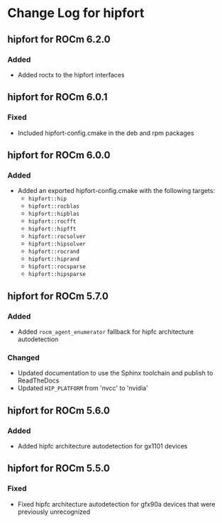 # Change Log for hipfort

## hipfort for ROCm 6.2.0
### Added
- Added roctx to the hipfort interfaces


## hipfort for ROCm 6.0.1
### Fixed
- Included hipfort-config.cmake in the deb and rpm packages


## hipfort for ROCm 6.0.0
### Added
- Added an exported hipfort-config.cmake with the following targets:
  - `hipfort::hip`
  - `hipfort::rocblas`
  - `hipfort::hipblas`
  - `hipfort::rocfft`
  - `hipfort::hipfft`
  - `hipfort::rocsolver`
  - `hipfort::hipsolver`
  - `hipfort::rocrand`
  - `hipfort::hiprand`
  - `hipfort::rocsparse`
  - `hipfort::hipsparse`


## hipfort for ROCm 5.7.0
### Added
- Added `rocm_agent_enumerator` fallback for hipfc architecture autodetection

### Changed
- Updated documentation to use the Sphinx toolchain and publish to ReadTheDocs
- Updated `HIP_PLATFORM` from 'nvcc' to 'nvidia'


## hipfort for ROCm 5.6.0
### Added
- Added hipfc architecture autodetection for gx1101 devices


## hipfort for ROCm 5.5.0
### Fixed
- Fixed hipfc architecture autodetection for gfx90a devices that were
  previously unrecognized
